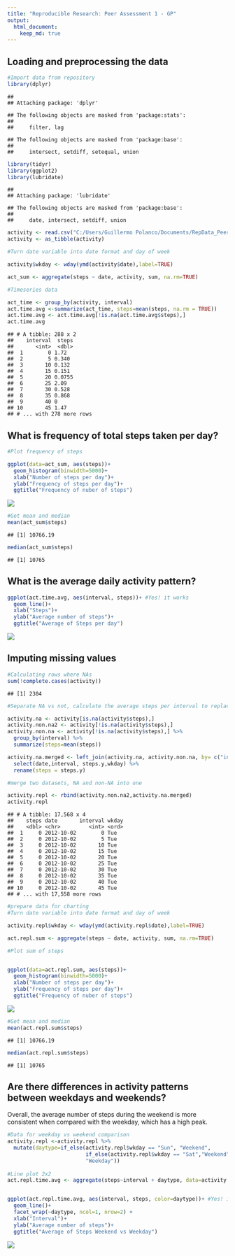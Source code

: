 ```yaml
---
title: "Reproducible Research: Peer Assessment 1 - GP"
output: 
  html_document:
    keep_md: true
---
```



## Loading and preprocessing the data

```r
#Import data from repository
library(dplyr)
```

```
## 
## Attaching package: 'dplyr'
```

```
## The following objects are masked from 'package:stats':
## 
##     filter, lag
```

```
## The following objects are masked from 'package:base':
## 
##     intersect, setdiff, setequal, union
```

```r
library(tidyr)
library(ggplot2)
library(lubridate)
```

```
## 
## Attaching package: 'lubridate'
```

```
## The following objects are masked from 'package:base':
## 
##     date, intersect, setdiff, union
```

```r
activity <- read.csv("C:/Users/Guillermo Polanco/Documents/RepData_PeerAssessment1/activity.csv")
activity <- as_tibble(activity)

#Turn date variable into date format and day of week

activity$wkday <- wday(ymd(activity$date),label=TRUE)

act_sum <- aggregate(steps ~ date, activity, sum, na.rm=TRUE)

#Timeseries data

act_time <- group_by(activity, interval)
act.time.avg <-summarize(act_time, steps=mean(steps, na.rm = TRUE))
act.time.avg <- act.time.avg[!is.na(act.time.avg$steps),]
act.time.avg
```

```
## # A tibble: 288 x 2
##    interval  steps
##       <int>  <dbl>
##  1        0 1.72  
##  2        5 0.340 
##  3       10 0.132 
##  4       15 0.151 
##  5       20 0.0755
##  6       25 2.09  
##  7       30 0.528 
##  8       35 0.868 
##  9       40 0     
## 10       45 1.47  
## # ... with 278 more rows
```



## What is frequency of total steps taken per day?

```r
#Plot frequency of steps 

ggplot(data=act_sum, aes(steps))+
  geom_histogram(binwidth=5000)+
  xlab("Number of steps per day")+
  ylab("Frequency of steps per day")+
  ggtitle("Frequency of nuber of steps")
```

![](PA1_template_files/figure-html/unnamed-chunk-2-1.png)<!-- -->

```r
#Get mean and median
mean(act_sum$steps)
```

```
## [1] 10766.19
```

```r
median(act_sum$steps)
```

```
## [1] 10765
```


## What is the average daily activity pattern?

```r
ggplot(act.time.avg, aes(interval, steps))+ #Yes! it works
  geom_line()+
  xlab("Steps")+
  ylab("Average number of steps")+
  ggtitle("Average of Steps per day")
```

![](PA1_template_files/figure-html/unnamed-chunk-3-1.png)<!-- -->


## Imputing missing values

```r
#Calculating rows where NAs
sum(!complete.cases(activity))
```

```
## [1] 2304
```

```r
#Separate NA vs not, calculate the average steps per interval to replace NAs

activity.na <- activity[is.na(activity$steps),]
activity.non.na2 <- activity[!is.na(activity$steps),]
activity.non.na <- activity[!is.na(activity$steps),] %>%
  group_by(interval) %>%
  summarize(steps=mean(steps))

activity.na.merged <- left_join(activity.na, activity.non.na, by= c("interval" = "interval")) %>%
  select(date,interval, steps.y,wkday) %>%
  rename(steps = steps.y)

#merge two datasets, NA and non-NA into one

activity.repl <- rbind(activity.non.na2,activity.na.merged)
activity.repl
```

```
## # A tibble: 17,568 x 4
##    steps date       interval wkday
##    <dbl> <chr>         <int> <ord>
##  1     0 2012-10-02        0 Tue  
##  2     0 2012-10-02        5 Tue  
##  3     0 2012-10-02       10 Tue  
##  4     0 2012-10-02       15 Tue  
##  5     0 2012-10-02       20 Tue  
##  6     0 2012-10-02       25 Tue  
##  7     0 2012-10-02       30 Tue  
##  8     0 2012-10-02       35 Tue  
##  9     0 2012-10-02       40 Tue  
## 10     0 2012-10-02       45 Tue  
## # ... with 17,558 more rows
```

```r
#prepare data for charting
#Turn date variable into date format and day of week

activity.repl$wkday <- wday(ymd(activity.repl$date),label=TRUE)

act.repl.sum <- aggregate(steps ~ date, activity, sum, na.rm=TRUE)

#Plot sum of steps 


ggplot(data=act.repl.sum, aes(steps))+
  geom_histogram(binwidth=5000)+
  xlab("Number of steps per day")+
  ylab("Frequency of steps per day")+
  ggtitle("Frequency of nuber of steps")
```

![](PA1_template_files/figure-html/unnamed-chunk-4-1.png)<!-- -->

```r
#Get mean and median
mean(act.repl.sum$steps)
```

```
## [1] 10766.19
```

```r
median(act.repl.sum$steps)
```

```
## [1] 10765
```


## Are there differences in activity patterns between weekdays and weekends?

Overall, the average number of steps during the weekend is more consistent when compared with the weekday, which has a high peak.

```r
#Data for weekday vs weekend comparison
activity.repl <-activity.repl %>%
  mutate(daytype=if_else(activity.repl$wkday == "Sun", "Weekend",
                         if_else(activity.repl$wkday == "Sat","Weekend", "Weekday"),
                         "Weekday"))
                  
#Line plot 2x2
act.repl.time.avg <- aggregate(steps~interval + daytype, data=activity.repl, FUN="mean")


ggplot(act.repl.time.avg, aes(interval, steps, color=daytype))+ #Yes! it works
  geom_line()+
  facet_wrap(~daytype, ncol=1, nrow=2) +
  xlab("Interval")+
  ylab("Average number of steps")+
  ggtitle("Average of Steps Weekend vs Weekday")
```

![](PA1_template_files/figure-html/unnamed-chunk-5-1.png)<!-- -->
